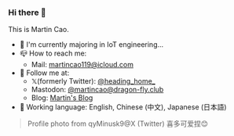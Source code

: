 ### Hi there 👋

This is Martin Cao.

- 🌱 I'm currently majoring in IoT engineering...
- 📪 How to reach me: 
	- Mail: martincao119@icloud.com
- 👀 Follow me at:
	- 𝕏(formerly Twitter): [@heading_home_](https://x.com/heading_home_)
	- Mastodon: [@martincao@dragon-fly.club](https://mast.dragon-fly.club/@martincao)
	- Blog: [Martin's Blog](https://www.weblogcomm.ltd)
- 💬 Working language: English, Chinese (中文), Japanese (日本語)

> Profile photo from qyMinusk9@X (Twitter)
> 喜多可爱捏😊
